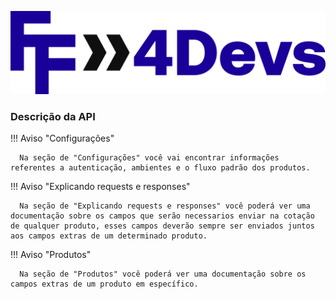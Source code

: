 ![Screenshot](img/4devs-positive.png)
### Descrição da API 


!!! Aviso "Configurações"

      Na seção de "Configurações" você vai encontrar informações referentes a autenticação, ambientes e o fluxo padrão dos produtos.


!!! Aviso "Explicando requests e responses"

      Na seção de "Explicando requests e responses" você poderá ver uma documentação sobre os campos que serão necessarios enviar na cotação de qualquer produto, esses campos deverão sempre ser enviados juntos aos campos extras de um determinado produto.



!!! Aviso "Produtos"

      Na seção de "Produtos" você poderá ver uma documentação sobre os campos extras de um produto em específico.